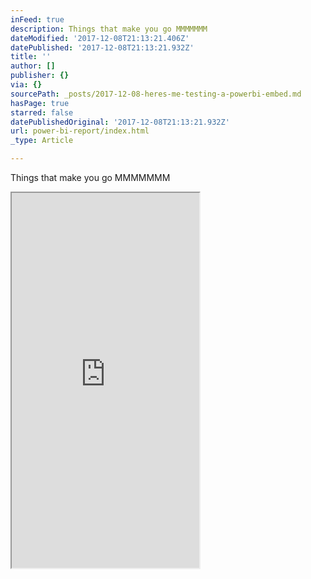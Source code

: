 ```yaml
---
inFeed: true
description: Things that make you go MMMMMMM
dateModified: '2017-12-08T21:13:21.406Z'
datePublished: '2017-12-08T21:13:21.932Z'
title: ''
author: []
publisher: {}
via: {}
sourcePath: _posts/2017-12-08-heres-me-testing-a-powerbi-embed.md
hasPage: true
starred: false
datePublishedOriginal: '2017-12-08T21:13:21.932Z'
url: power-bi-report/index.html
_type: Article

---
```

Things that make you go MMMMMMM

<iframe src="https://the-grid.github.io/ed-userhtml/?g=eJwlj91OwjAYQF9l6QOwIj9RQzGEKemyb4bYQNa7sdX1K61dSrHRpxf18lydc1b4HlqnsoR91IzcU0oyrXDQkZHlL1xCx4iOcbw85nk7jpPRJxVOOOm8yz9RpafA1FcZuPHYiIN9FftUC4i1g1m9pVSaHiuhz-Aggtgs4AjfYLp5I6TleNNu-ZKb3sgdzKSRtjo-Uyj2sd4dzoBT3YjSVoIvZDHcQVE6EMO0wfKBZH_hJx96FRi5lbbW-vRytfatC0p9MBLDVZH1Kv9fXP8AUIxPBw" height="600" style=""></iframe>